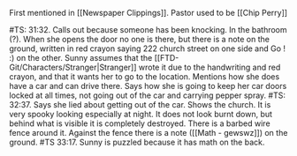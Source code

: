 First mentioned in [[Newspaper Clippings]].
Pastor used to be [[Chip Perry]]

#TS: 31:32. Calls out because someone has been knocking. In the bathroom (?). When she opens the door no one is there, but there is a note on the ground, written in red crayon saying 222 church street on one side and Go ! :) on the other. Sunny assumes that the [[FTD-Git/Characters/Stranger|Stranger]] wrote it due to the handwriting and red crayon, and that it wants her to go to the location. Mentions how she does have a car and can drive there. Says how she is going to keep her car doors locked at all times, not going out of the car and carrying pepper spray.
#TS: 32:37. Says she lied about getting out of the car. Shows the church. It is very spooky looking especially at night. It does not look burnt down, but behind what is visible it is completely destroyed. There is a barbed wire fence around it. Against the fence there is a note  ([[Math - gewswz]])  on the ground. 
#TS 33:17. Sunny is puzzled because it has math on the back. 
